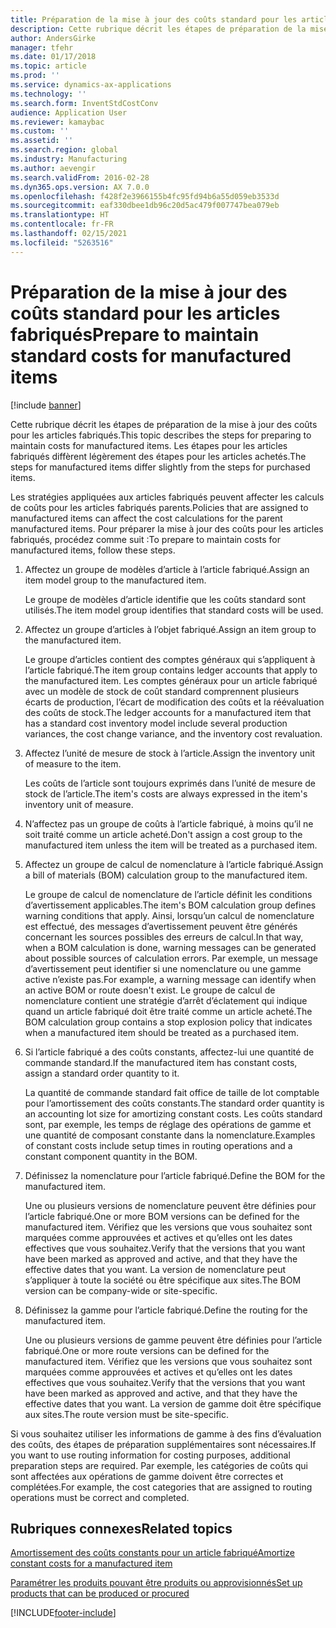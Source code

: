 ```yaml
---
title: Préparation de la mise à jour des coûts standard pour les articles fabriqués
description: Cette rubrique décrit les étapes de préparation de la mise à jour des coûts pour les articles fabriqués.
author: AndersGirke
manager: tfehr
ms.date: 01/17/2018
ms.topic: article
ms.prod: ''
ms.service: dynamics-ax-applications
ms.technology: ''
ms.search.form: InventStdCostConv
audience: Application User
ms.reviewer: kamaybac
ms.custom: ''
ms.assetid: ''
ms.search.region: global
ms.industry: Manufacturing
ms.author: aevengir
ms.search.validFrom: 2016-02-28
ms.dyn365.ops.version: AX 7.0.0
ms.openlocfilehash: f428f2e3966155b4fc95fd94b6a55d059eb3533d
ms.sourcegitcommit: eaf330dbee1db96c20d5ac479f007747bea079eb
ms.translationtype: HT
ms.contentlocale: fr-FR
ms.lasthandoff: 02/15/2021
ms.locfileid: "5263516"
---
```

# <a name="prepare-to-maintain-standard-costs-for-manufactured-items"></a><span data-ttu-id="210b1-103">Préparation de la mise à jour des coûts standard pour les articles fabriqués</span><span class="sxs-lookup"><span data-stu-id="210b1-103">Prepare to maintain standard costs for manufactured items</span></span>

[!include [banner](../includes/banner.md)]

<span data-ttu-id="210b1-104">Cette rubrique décrit les étapes de préparation de la mise à jour des coûts pour les articles fabriqués.</span><span class="sxs-lookup"><span data-stu-id="210b1-104">This topic describes the steps for preparing to maintain costs for manufactured items.</span></span> <span data-ttu-id="210b1-105">Les étapes pour les articles fabriqués diffèrent légèrement des étapes pour les articles achetés.</span><span class="sxs-lookup"><span data-stu-id="210b1-105">The steps for manufactured items differ slightly from the steps for purchased items.</span></span>

<span data-ttu-id="210b1-106">Les stratégies appliquées aux articles fabriqués peuvent affecter les calculs de coûts pour les articles fabriqués parents.</span><span class="sxs-lookup"><span data-stu-id="210b1-106">Policies that are assigned to manufactured items can affect the cost calculations for the parent manufactured items.</span></span> <span data-ttu-id="210b1-107">Pour préparer la mise à jour des coûts pour les articles fabriqués, procédez comme suit :</span><span class="sxs-lookup"><span data-stu-id="210b1-107">To prepare to maintain costs for manufactured items, follow these steps.</span></span>

1. <span data-ttu-id="210b1-108">Affectez un groupe de modèles d’article à l’article fabriqué.</span><span class="sxs-lookup"><span data-stu-id="210b1-108">Assign an item model group to the manufactured item.</span></span> 

   <span data-ttu-id="210b1-109">Le groupe de modèles d’article identifie que les coûts standard sont utilisés.</span><span class="sxs-lookup"><span data-stu-id="210b1-109">The item model group identifies that standard costs will be used.</span></span>

2. <span data-ttu-id="210b1-110">Affectez un groupe d’articles à l’objet fabriqué.</span><span class="sxs-lookup"><span data-stu-id="210b1-110">Assign an item group to the manufactured item.</span></span> 

   <span data-ttu-id="210b1-111">Le groupe d’articles contient des comptes généraux qui s’appliquent à l’article fabriqué.</span><span class="sxs-lookup"><span data-stu-id="210b1-111">The item group contains ledger accounts that apply to the manufactured item.</span></span> <span data-ttu-id="210b1-112">Les comptes généraux pour un article fabriqué avec un modèle de stock de coût standard comprennent plusieurs écarts de production, l’écart de modification des coûts et la réévaluation des coûts de stock.</span><span class="sxs-lookup"><span data-stu-id="210b1-112">The ledger accounts for a manufactured item that has a standard cost inventory model include several production variances, the cost change variance, and the inventory cost revaluation.</span></span>

3. <span data-ttu-id="210b1-113">Affectez l’unité de mesure de stock à l’article.</span><span class="sxs-lookup"><span data-stu-id="210b1-113">Assign the inventory unit of measure to the item.</span></span> 

   <span data-ttu-id="210b1-114">Les coûts de l’article sont toujours exprimés dans l’unité de mesure de stock de l’article.</span><span class="sxs-lookup"><span data-stu-id="210b1-114">The item's costs are always expressed in the item's inventory unit of measure.</span></span>

4. <span data-ttu-id="210b1-115">N’affectez pas un groupe de coûts à l’article fabriqué, à moins qu’il ne soit traité comme un article acheté.</span><span class="sxs-lookup"><span data-stu-id="210b1-115">Don't assign a cost group to the manufactured item unless the item will be treated as a purchased item.</span></span>

5. <span data-ttu-id="210b1-116">Affectez un groupe de calcul de nomenclature à l’article fabriqué.</span><span class="sxs-lookup"><span data-stu-id="210b1-116">Assign a bill of materials (BOM) calculation group to the manufactured item.</span></span> 

   <span data-ttu-id="210b1-117">Le groupe de calcul de nomenclature de l’article définit les conditions d’avertissement applicables.</span><span class="sxs-lookup"><span data-stu-id="210b1-117">The item's BOM calculation group defines warning conditions that apply.</span></span> <span data-ttu-id="210b1-118">Ainsi, lorsqu’un calcul de nomenclature est effectué, des messages d’avertissement peuvent être générés concernant les sources possibles des erreurs de calcul.</span><span class="sxs-lookup"><span data-stu-id="210b1-118">In that way, when a BOM calculation is done, warning messages can be generated about possible sources of calculation errors.</span></span> <span data-ttu-id="210b1-119">Par exemple, un message d’avertissement peut identifier si une nomenclature ou une gamme active n’existe pas.</span><span class="sxs-lookup"><span data-stu-id="210b1-119">For example, a warning message can identify when an active BOM or route doesn't exist.</span></span> <span data-ttu-id="210b1-120">Le groupe de calcul de nomenclature contient une stratégie d’arrêt d’éclatement qui indique quand un article fabriqué doit être traité comme un article acheté.</span><span class="sxs-lookup"><span data-stu-id="210b1-120">The BOM calculation group contains a stop explosion policy that indicates when a manufactured item should be treated as a purchased item.</span></span>

6. <span data-ttu-id="210b1-121">Si l’article fabriqué a des coûts constants, affectez-lui une quantité de commande standard.</span><span class="sxs-lookup"><span data-stu-id="210b1-121">If the manufactured item has constant costs, assign a standard order quantity to it.</span></span> 

   <span data-ttu-id="210b1-122">La quantité de commande standard fait office de taille de lot comptable pour l’amortissement des coûts constants.</span><span class="sxs-lookup"><span data-stu-id="210b1-122">The standard order quantity is an accounting lot size for amortizing constant costs.</span></span> <span data-ttu-id="210b1-123">Les coûts standard sont, par exemple, les temps de réglage des opérations de gamme et une quantité de composant constante dans la nomenclature.</span><span class="sxs-lookup"><span data-stu-id="210b1-123">Examples of constant costs include setup times in routing operations and a constant component quantity in the BOM.</span></span>

7. <span data-ttu-id="210b1-124">Définissez la nomenclature pour l’article fabriqué.</span><span class="sxs-lookup"><span data-stu-id="210b1-124">Define the BOM for the manufactured item.</span></span> 

   <span data-ttu-id="210b1-125">Une ou plusieurs versions de nomenclature peuvent être définies pour l’article fabriqué.</span><span class="sxs-lookup"><span data-stu-id="210b1-125">One or more BOM versions can be defined for the manufactured item.</span></span> <span data-ttu-id="210b1-126">Vérifiez que les versions que vous souhaitez sont marquées comme approuvées et actives et qu’elles ont les dates effectives que vous souhaitez.</span><span class="sxs-lookup"><span data-stu-id="210b1-126">Verify that the versions that you want have been marked as approved and active, and that they have the effective dates that you want.</span></span> <span data-ttu-id="210b1-127">La version de nomenclature peut s’appliquer à toute la société ou être spécifique aux sites.</span><span class="sxs-lookup"><span data-stu-id="210b1-127">The BOM version can be company-wide or site-specific.</span></span>

8. <span data-ttu-id="210b1-128">Définissez la gamme pour l’article fabriqué.</span><span class="sxs-lookup"><span data-stu-id="210b1-128">Define the routing for the manufactured item.</span></span> 

   <span data-ttu-id="210b1-129">Une ou plusieurs versions de gamme peuvent être définies pour l’article fabriqué.</span><span class="sxs-lookup"><span data-stu-id="210b1-129">One or more route versions can be defined for the manufactured item.</span></span> <span data-ttu-id="210b1-130">Vérifiez que les versions que vous souhaitez sont marquées comme approuvées et actives et qu’elles ont les dates effectives que vous souhaitez.</span><span class="sxs-lookup"><span data-stu-id="210b1-130">Verify that the versions that you want have been marked as approved and active, and that they have the effective dates that you want.</span></span> <span data-ttu-id="210b1-131">La version de gamme doit être spécifique aux sites.</span><span class="sxs-lookup"><span data-stu-id="210b1-131">The route version must be site-specific.</span></span>

<span data-ttu-id="210b1-132">Si vous souhaitez utiliser les informations de gamme à des fins d’évaluation des coûts, des étapes de préparation supplémentaires sont nécessaires.</span><span class="sxs-lookup"><span data-stu-id="210b1-132">If you want to use routing information for costing purposes, additional preparation steps are required.</span></span> <span data-ttu-id="210b1-133">Par exemple, les catégories de coûts qui sont affectées aux opérations de gamme doivent être correctes et complétées.</span><span class="sxs-lookup"><span data-stu-id="210b1-133">For example, the cost categories that are assigned to routing operations must be correct and completed.</span></span>

<a name="related-topics"></a><span data-ttu-id="210b1-134">Rubriques connexes</span><span class="sxs-lookup"><span data-stu-id="210b1-134">Related topics</span></span>
--------

[<span data-ttu-id="210b1-135">Amortissement des coûts constants pour un article fabriqué</span><span class="sxs-lookup"><span data-stu-id="210b1-135">Amortize constant costs for a manufactured item</span></span>](amortize-constant-costs-manufactured-item.md)

[<span data-ttu-id="210b1-136">Paramétrer les produits pouvant être produits ou approvisionnés</span><span class="sxs-lookup"><span data-stu-id="210b1-136">Set up products that can be produced or procured</span></span>](manufactured-items-treated-as-purchased-items.md)



[!INCLUDE[footer-include](../../includes/footer-banner.md)]